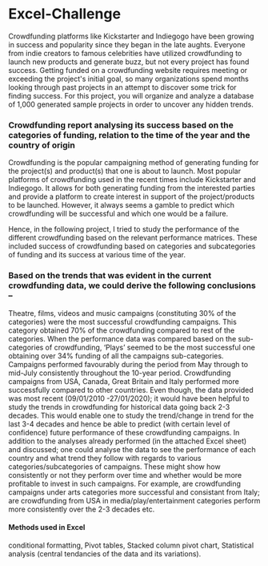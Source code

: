 # Excel-Challenge

Crowdfunding platforms like Kickstarter and Indiegogo have been growing in success and popularity since they began in the late aughts. Everyone from indie creators to famous celebrities have utilized crowdfunding to launch new products and generate buzz, but not every project has found success. Getting funded on a crowdfunding website requires meeting or exceeding the project's initial goal, so many organizations spend months looking through past projects in an attempt to discover some trick for finding success. For this project, you will organize and analyze a database of 1,000 generated sample projects in order to uncover any hidden trends.

### Crowdfunding report analysing its success based on the categories of funding, relation to the time of the year and the country of origin

Crowdfunding is the popular campaigning method of generating funding for the project(s) and product(s) that one is about to launch. Most popular platforms of crowdfunding used in the recent times include Kickstarter and Indiegogo. It allows for both generating funding from the interested parties and provide a platform to create interest in support of the project/products to be launched. However, it always seems a gamble to predict which crowdfunding will be successful and which one would be a failure.

Hence, in the following project, I tried to study the performance of the different crowdfunding based on the relevant performance matrices. These included success of crowdfunding based on categories and subcategories of funding and its success at various time of the year.

### Based on the trends that was evident in the current crowdfunding data, we could derive the following conclusions –

Theatre, films, videos and music campaigns (constituting 30% of the categories) were the most successful crowdfunding campaigns. This category obtained 70% of the crowdfunding compared to rest of the categories.
When the performance data was compared based on the sub-categories of crowdfunding, ‘Plays’ seemed to be the most successful one obtaining over 34% funding of all the campaigns sub-categories.
Campaigns performed favourably during the period from May through to mid-July consistently throughout the 10-year period.
Crowdfunding campaigns from USA, Canada, Great Britain and Italy performed more successfully compared to other countries.
Even though, the data provided was most recent (09/01/2010 -27/01/2020); it would have been helpful to study the trends in crowdfunding for historical data going back 2-3 decades. This would enable one to study the trend/change in trend for the last 3-4 decades and hence be able to predict (with certain level of confidence) future performance of these crowdfunding campaigns.
In addition to the analyses already performed (in the attached Excel sheet) and discussed; one could analyse the data to see the performance of each country and what trend they follow with regards to various categories/subcategories of campaigns. These might show how consistently or not they perform over time and whether would be more profitable to invest in such campaigns. For example, are crowdfunding campaigns under arts categories more successful and consistant from Italy; are crowdfunding from USA in media/play/entertainment categories perform more consistently over the 2-3 decades etc.

#### Methods used in Excel

conditional formatting, Pivot tables, Stacked column pivot chart, Statistical analysis (central tendancies of the data and its variations).
